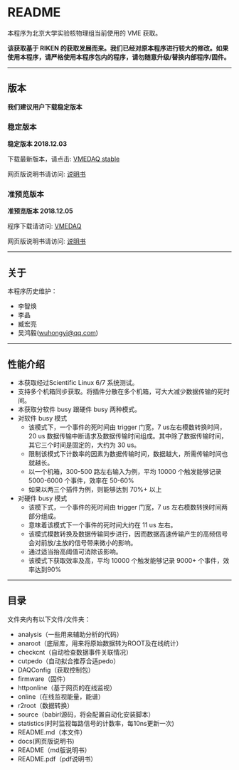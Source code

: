 <!-- README.md --- 
;; 
;; Description: 
;; Author: Hongyi Wu(吴鸿毅)
;; Email: wuhongyi@qq.com 
;; Created: 六 8月  5 12:10:59 2017 (+0800)
;; Last-Updated: 三 12月  5 21:20:15 2018 (+0800)
;;           By: Hongyi Wu(吴鸿毅)
;;     Update #: 22
;; URL: http://wuhongyi.cn -->

# README

本程序为北京大学实验核物理组当前使用的 VME 获取。

**该获取基于 RIKEN 的获取发展而来。我们已经对原本程序进行较大的修改。如果使用本程序，请严格使用本程序包内的程序，请勿随意升级/替换内部程序/固件。**

----

## 版本

**我们建议用户下载稳定版本**

### 稳定版本

**稳定版本 2018.12.03**  

下载最新版本，请点击:  [VMEDAQ stable](https://github.com/pkuNucExp/VMEDAQ)

网页版说明书请访问:  [说明书](https://pkunucexp.github.io/VMEDAQ/)


### 准预览版本

**准预览版本 2018.12.05**  

程序下载请访问:  [VMEDAQ](https://github.com/wuhongyi/VMEDAQ)

网页版说明书请访问:  [说明书](http://wuhongyi.cn/VMEDAQ/)

----

## 关于

本程序历史维护：
- 李智焕
- 李晶
- 臧宏亮
- 吴鸿毅(wuhongyi@qq.com)


----

## 性能介绍

- 本获取经过Scientific Linux 6/7 系统测试。
- 支持多个机箱同步获取。将插件分散在多个机箱，可大大减少数据传输的死时间。
- 本获取分软件 busy 跟硬件 busy 两种模式。
- 对软件 busy 模式
	- 该模式下，一个事件的死时间由 trigger 门宽，7 us左右模数转换时间，20 us 数据传输中断请求及数据传输时间组成。其中除了数据传输时间，其它三个时间是固定的，大约为 30 us。
	- 限制该模式下计数率的因素为数据传输时间，数据越大，所需传输时间也就越长。
	- 以一个机箱，300-500 路左右输入为例，平均 10000 个触发能够记录 5000-6000 个事件，效率在 50-60%
	- 如果以两三个插件为例，则能够达到 70%+ 以上
- 对硬件 busy 模式
	- 该模下式，一个事件的死时间由 trigger 门宽，7 us 左右模数转换时间两部分组成。
	- 意味着该模式下一个事件的死时间大约在 11 us 左右。
	- 该模式模数转换及数据传输同步进行，因而数据高速传输产生的高频信号会对前放/主放的信号带来微小的影响。
	- 通过适当抬高阈值可消除该影响。
	- 该模式下获取效率及高，平均 10000 个触发能够记录 9000+ 个事件，效率达到90%

----

## 目录

文件夹内有以下文件/文件夹：

- analysis（一些用来辅助分析的代码）
- anaroot（底层库，用来将原始数据转为ROOT及在线统计）
- checkcnt（自动检查数据事件关联情况）
- cutpedo（自动拟合推荐合适pedo）
- DAQConfig（获取控制包）
- firmware（固件）
- httponline（基于网页的在线监视）
- online（在线监视能量，能谱）
- r2root（数据转换）
- source（babirl源码，将会配置自动化安装脚本）
- statistics(时时监视每路信号的计数率，每10ns更新一次)
- README.md（本文件）
- docs(网页版说明书)
- README（md版说明书）
- README.pdf（pdf说明书）





<!-- README.md ends here -->
